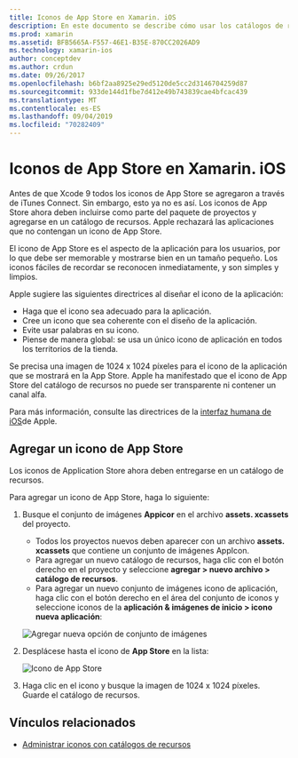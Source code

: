 ```yaml
---
title: Iconos de App Store en Xamarin. iOS
description: En este documento se describe cómo usar los catálogos de recursos para administrar un icono de App Store para una aplicación de Xamarin. iOS. Anteriormente, los iconos de App Store se administraban con iTunes Connect.
ms.prod: xamarin
ms.assetid: BFB5665A-F557-46E1-B35E-870CC2026AD9
ms.technology: xamarin-ios
author: conceptdev
ms.author: crdun
ms.date: 09/26/2017
ms.openlocfilehash: b6bf2aa8925e29ed5120de5cc2d3146704259d87
ms.sourcegitcommit: 933de144d1fbe7d412e49b743839cae4bfcac439
ms.translationtype: MT
ms.contentlocale: es-ES
ms.lasthandoff: 09/04/2019
ms.locfileid: "70282409"
---
```

# <a name="app-store-icons-in-xamarinios"></a>Iconos de App Store en Xamarin. iOS

Antes de que Xcode 9 todos los iconos de App Store se agregaron a través de iTunes Connect. Sin embargo, esto ya no es así. Los iconos de App Store ahora deben incluirse como parte del paquete de proyectos y agregarse en un catálogo de recursos. Apple rechazará las aplicaciones que no contengan un icono de App Store.

El icono de App Store es el aspecto de la aplicación para los usuarios, por lo que debe ser memorable y mostrarse bien en un tamaño pequeño. Los iconos fáciles de recordar se reconocen inmediatamente, y son simples y limpios.

Apple sugiere las siguientes directrices al diseñar el icono de la aplicación:

- Haga que el icono sea adecuado para la aplicación.
- Cree un icono que sea coherente con el diseño de la aplicación.
- Evite usar palabras en su icono.
- Piense de manera global: se usa un único icono de aplicación en todos los territorios de la tienda.

Se precisa una imagen de 1024 x 1024 píxeles para el icono de la aplicación que se mostrará en la App Store.  Apple ha manifestado que el icono de App Store del catálogo de recursos no puede ser transparente ni contener un canal alfa.

Para más información, consulte las directrices de la [interfaz humana de iOS](https://developer.apple.com/ios/human-interface-guidelines/icons-and-images/image-size-and-resolution/)de Apple.

## <a name="adding-an-app-store-icon"></a>Agregar un icono de App Store

Los iconos de Application Store ahora deben entregarse en un catálogo de recursos. 

Para agregar un icono de App Store, haga lo siguiente:

1. Busque el conjunto de imágenes **Appicor** en el archivo **assets. xcassets** del proyecto. 
    - Todos los proyectos nuevos deben aparecer con un archivo **assets. xcassets** que contiene un conjunto de imágenes AppIcon.
    - Para agregar un nuevo catálogo de recursos, haga clic con el botón derecho en el proyecto y seleccione **agregar > nuevo archivo > catálogo de recursos**.
    - Para agregar un nuevo conjunto de imágenes icono de aplicación, haga clic con el botón derecho en el área del conjunto de iconos y seleccione iconos de la **aplicación & imágenes de inicio > icono nueva aplicación**:

    ![Agregar nueva opción de conjunto de imágenes](app-store-icon-images/image1.png)

2. Desplácese hasta el icono de **App Store** en la lista:

    ![Icono de App Store](app-store-icon-images/image2.png)

3. Haga clic en el icono y busque la imagen de 1024 x 1024 píxeles. Guarde el catálogo de recursos.




## <a name="related-links"></a>Vínculos relacionados

- [Administrar iconos con catálogos de recursos](~/ios/app-fundamentals/images-icons/app-icons.md#managing)
